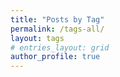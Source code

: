 ```yaml
---
title: "Posts by Tag"
permalink: /tags-all/
layout: tags
# entries_layout: grid
author_profile: true
---
```

